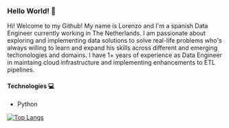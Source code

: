 ### Hello World! 👋

Hi! Welcome to my Github! My name is Lorenzo and I'm a spanish Data Engineer currently working in The Netherlands. I am passionate about exploring and implementing data solutions to solve real-life problems who's always willing to learn and expand his skills across different and emerging techonologies and domains. I have 1+ years of experience as Data Engineer in maintaing cloud infrastructure and implementing enhancements to ETL pipelines. 

#### Technologies 💻

- Python 

[![Top Langs](https://github-readme-stats.vercel.app/api/top-langs/?username=27lorenzo)](https://github.com/anuraghazra/github-readme-stats)

